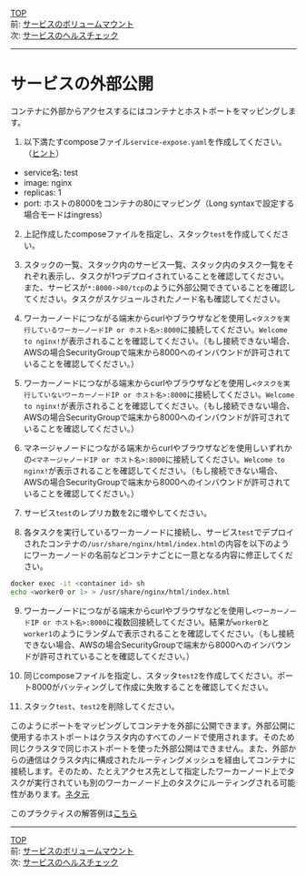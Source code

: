 [TOP](../README.md)   
前: [サービスのボリュームマウント](./swarm-service-volume.md)  
次: [サービスのヘルスチェック](./swarm-service-healthcheck.md)  

---

# サービスの外部公開

コンテナに外部からアクセスするにはコンテナとホストポートをマッピングします。

1. 以下満たすcomposeファイル`service-expose.yaml`を作成してください。（[ヒント](https://docs.docker.com/compose/compose-file/compose-file-v3/#ports)）

- service名: test
- image: nginx
- replicas: 1
- port: ホストの8000をコンテナの80にマッピング（Long syntaxで設定する場合モードはingress）

2. 上記作成したcomposeファイルを指定し、スタック`test`を作成してください。

3. スタックの一覧、スタック内のサービス一覧、スタック内のタスク一覧をそれぞれ表示し、タスクが1つデプロイされていることを確認してください。また、サービスが`*:8000->80/tcp`のように外部公開できていることを確認してください。タスクがスケジュールされたノード名も確認してください。

4. ワーカーノードにつながる端末からcurlやブラウザなどを使用し`<タスクを実行しているワーカーノードIP or ホスト名>:8000`に接続してください。`Welcome to nginx!`が表示されることを確認してください。（もし接続できない場合、AWSの場合SecurityGroupで端末から8000へのインバウンドが許可されていることを確認してください。）

5. ワーカーノードにつながる端末からcurlやブラウザなどを使用し`<タスクを実行していないワーカーノードIP or ホスト名>:8000`に接続してください。`Welcome to nginx!`が表示されることを確認してください。（もし接続できない場合、AWSの場合SecurityGroupで端末から8000へのインバウンドが許可されていることを確認してください。）

6. マネージャノードにつながる端末からcurlやブラウザなどを使用しいずれかの`<マネージャノードIP or ホスト名>:8000`に接続してください。`Welcome to nginx!`が表示されることを確認してください。（もし接続できない場合、AWSの場合SecurityGroupで端末から8000へのインバウンドが許可されていることを確認してください。）

7. サービス`test`のレプリカ数を2に増やしてください。

8. 各タスクを実行しているワーカーノードに接続し、サービス`test`でデプロイされたコンテナの`/usr/share/nginx/html/index.html`の内容を以下のようにワーカーノードの名前などコンテナごとに一意となる内容に修正してください。

``` sh
docker exec -it <container id> sh
echo <worker0 or 1> > /usr/share/nginx/html/index.html
```

9.  ワーカーノードにつながる端末からcurlやブラウザなどを使用し`<ワーカーノードIP or ホスト名>:8000`に複数回接続してください。結果が`worker0`と`worker1`のようにランダムで表示されることを確認してください。（もし接続できない場合、AWSの場合SecurityGroupで端末から8000へのインバウンドが許可されていることを確認してください。）

10. 同じcomposeファイルを指定し、スタッタ`test2`を作成してください。ポート8000がバッティングして作成に失敗することを確認してください。

11. スタック`test`、`test2`を削除してください。

このようにポートをマッピングしてコンテナを外部に公開できます。外部公開に使用するホストポートはクラスタ内のすべてのノードで使用されます。そのため同じクラスタで同じホストポートを使った外部公開はできません。また、外部からの通信はクラスタ内に構成されたルーティングメッシュを経由してコンテナに接続します。そのため、たとえアクセス先として指定したワーカーノード上でタスクが実行されていも別のワーカーノード上のタスクにルーティングされる可能性があります。[ネタ元](https://docs.docker.com/network/overlay/#bypass-the-routing-mesh-for-a-swarm-service)

このプラクティスの解答例は[こちら](./.ans/swarm-service-expose.md)

---

[TOP](../README.md)   
前: [サービスのボリュームマウント](./swarm-service-volume.md)  
次: [サービスのヘルスチェック](./swarm-service-healthcheck.md)  